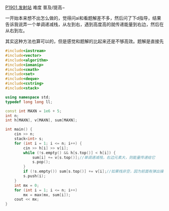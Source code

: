 [P1901 发射站](https://www.luogu.com.cn/problem/P1901)
难度
普及/提高−

一开始本来想不出怎么做的，觉得问ai和看题解差不多，然后问了下d指导，结果告诉我说弄一个单调递减栈，从左到右，遇到高度高的就传递能量到右边，然后在从右到左。

其实这种方法也算可以的，但是感觉和题解的比起来还是不够高效。题解是直接先
```c++
#include<iostream>
#include<vector>
#include<algorithm>
#include<iomanip>
#include<cmath>
#include<set>
#include<deque>
#include<cstring>
#include<stack>

using namespace std;
typedef long long ll;

const int MAXN = 1e6 + 5;
int n;
int h[MAXN], v[MAXN], sum[MAXN];

int main() {
	cin >> n;
	stack<int> s;
	for (int i = 1; i <= n; i++) {
		cin >> h[i] >> v[i];
		while (!s.empty() && h[s.top()] < h[i]) {
			sum[i] += v[s.top()];//单调递减栈，右边元素大，则能量传递给它
			s.pop();
		}
		if (!s.empty()) sum[s.top()] += v[i];//如果栈非空，因为前面有弹出操作，栈顶的元素一定是大于当前元素的。能量向左传递就有了这个式子
		s.push(i);
	}
	int mx = 0;
	for (int i = 1; i <= n; i++)
		mx = max(mx, sum[i]);
	cout << mx;
}
```
